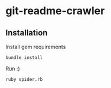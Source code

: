# git-readme-crawler

## Installation

Install gem requirements

`bundle install`

Run :)

`ruby spider.rb`
